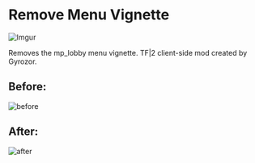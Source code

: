 # Remove Menu Vignette
![Imgur](http://i.imgur.com/a/WuP5RFy.png)

Removes the mp_lobby menu vignette. TF|2 client-side mod created by Gyrozor.

## Before:
![before](https://i.imgur.com/a/qUWTdJ7.png)

## After:
![after](https://i.imgur.com/a/WuP5RFy.png)
